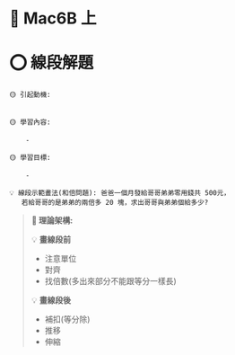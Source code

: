# 📖 Mac6B 上

# ⭕ 線段解題

```說課
🟡 引起動機: 


🟡 學習內容: 

    - 

🟡 學習目標: 

    - 

```

```開課題
💡 線段示範畫法(和倍問題): 爸爸一個月發給哥哥弟弟零用錢共 500元，
   若給哥哥的是弟弟的兩倍多 20 塊，求出哥哥與弟弟個給多少?
```

> **📌 理論架構:**
>
> 💡 **畫線段前**
>
> - 注意單位
> - 對齊
> - 找倍數(多出來部分不能跟等分一樣長)
>
> 💡 **畫線段後**
>
> - 補扣(等分除)
> - 推移
> - 伸縮
>

